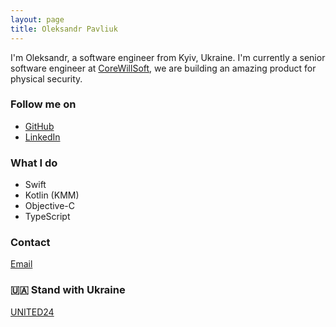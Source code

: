 ```yaml
---
layout: page
title: Oleksandr Pavliuk
---
```


I'm Oleksandr, a software engineer from Kyiv, Ukraine. I'm currently a senior software engineer at [CoreWillSoft](https://corewillsoft.com/), we are building an amazing product for physical security.

### Follow me on

* [GitHub](https://github.com/pavliuko)
* [LinkedIn](https://www.linkedin.com/in/aleks-pavliuk)

### What I do

* Swift
* Kotlin (KMM)
* Objective-C
* TypeScript

### Contact

[Email](mailto:pavliuk.aleksandr@gmail.com)

### 🇺🇦 Stand with Ukraine
[UNITED24](https://u24.gov.ua/)
